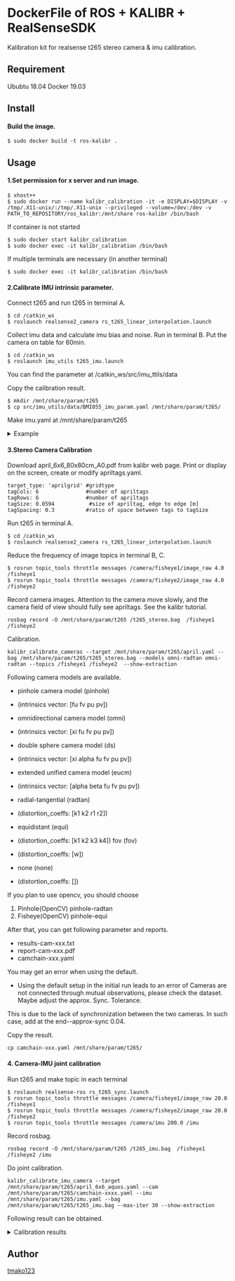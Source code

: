 DockerFile of ROS + KALIBR + RealSenseSDK
====

Kalibration kit for realsense t265 stereo camera & imu calibration.

<!--
## Description
## Demo
-->

## Requirement
Ububtu 18.04
Docker 19.03

## Install

#### Build the image.
```
$ sudo docker build -t ros-kalibr .
```


## Usage

#### 1.Set permission for x server and run image.
```
$ xhost++
$ sudo docker run --name kalibr_calibration -it -e DISPLAY=$DISPLAY -v /tmp/.X11-unix/:/tmp/.X11-unix --privileged --volume=/dev:/dev -v PATH_TO_REPOSITORY/ros_kalibr:/mnt/share ros-kalibr /bin/bash
```

If container is not started
```
$ sudo docker start kalibr_calibration
$ sudo docker exec -it kalibr_calibration /bin/bash
```

If multiple terminals are necessary (in another terminal)
```
$ sudo docker exec -it kalibr_calibration /bin/bash
```

#### 2.Calibrate IMU intrinsic parameter.
Connect t265 and run t265 in terminal A.
```
$ cd /catkin_ws
$ roslaunch realsense2_camera rs_t265_linear_interpolation.launch
```

Collect imu data and calculate imu bias and noise. Run in terminal B.
Put the camera on table for 60min.
```
$ cd /catkin_ws
$ roslaunch imu_utils t265_imu.launch
```

You can find the parameter at
/catkin_ws/src/imu_ttils/data

Copy the calibration result.
```
$ mkdir /mnt/share/param/t265
$ cp src/imu_utils/data/BMI055_imu_param.yaml /mnt/share/param/t265/
```

Make imu.yaml at /mnt/share/param/t265


<details><summary>Example</summary>
#Accelerometers
accelerometer_noise_density: 2.0285060826919065e-02   #Noise density (continuous-time)
accelerometer_random_walk:   4.7319936547417403e-04   #Bias random walk

#Gyroscopes
gyroscope_noise_density:     2.3220154778317275e-03   #Noise density (continuous-time)
gyroscope_random_walk:       1.7982958907276115e-05   #Bias random walk

rostopic:                    /imu      #the IMU ROS topic
update_rate:                 200.0      #Hz (for discretization of the values above)
</details>

#### 3.Stereo Camera Calibration
Download april_6x6_80x80cm_A0.pdf from kalibr web page.
Print or display on the screen, create or modify apriltags.yaml.
```
target_type: 'aprilgrid' #gridtype
tagCols: 6               #number of apriltags
tagRows: 6               #number of apriltags
tagSize: 0.0594           #size of apriltag, edge to edge [m]
tagSpacing: 0.3          #ratio of space between tags to tagSize
```

Run t265 in terminal A.
```
$ cd /catkin_ws
$ roslaunch realsense2_camera rs_t265_linear_interpolation.launch
```

Reduce the frequency of image topics in terminal B, C.
```
$ rosrun topic_tools throttle messages /camera/fisheye1/image_raw 4.0 /fisheye1
$ rosrun topic_tools throttle messages /camera/fisheye2/image_raw 4.0 /fisheye2
```

Record camera images. Attention to the camera move slowly, and the camera field of view should fully see apriltags. See the kalibr tutorial.
```
rosbag record -O /mnt/share/param/t265 /t265_stereo.bag  /fisheye1 /fisheye2
```

Calibration.
```
kalibr_calibrate_cameras --target /mnt/share/param/t265/april.yaml --bag /mnt/share/param/t265/t265_stereo.bag --models omni-radtan omni-radtan --topics /fisheye1 /fisheye2  --show-extraction
```

Following camera models are available.
- pinhole camera model (pinhole)
 - (intrinsics vector: [fu fv pu pv])
- omnidirectional camera model (omni)
 - (intrinsics vector: [xi fu fv pu pv])
- double sphere camera model (ds)
 - (intrinsics vector: [xi alpha fu fv pu pv])
- extended unified camera model (eucm)
 - (intrinsics vector: [alpha beta fu fv pu pv])

- radial-tangential (radtan)
 - (distortion_coeffs: [k1 k2 r1 r2])
- equidistant (equi)
 - (distortion_coeffs: [k1 k2 k3 k4])
fov (fov)
 - (distortion_coeffs: [w])
- none (none)
 - (distortion_coeffs: [])

If you plan to use opencv, you should choose
1. Pinhole(OpenCV) pinhole-radtan
2. Fisheye(OpenCV) pinhole-equi

After that, you can get following parameter and reports.
- results-cam-xxx.txt
- report-cam-xxx.pdf
- camchain-xxx.yaml

You may get an error when using the default.

- Using the default setup in the initial run leads to an error of Cameras are not connected through mutual observations, please check the dataset. Maybe adjust the approx. Sync. Tolerance.

This is due to the lack of synchronization between the two cameras.
In such case, add at the end--approx-sync 0.04.

Copy the result.
```
cp camchain-xxx.yaml /mnt/share/param/t265/
```

#### 4. Camera-IMU joint calibration
Run t265 and make topic in each terminal
```
$ roslaunch realsense-ros rs_t265_sync.launch
$ rosrun topic_tools throttle messages /camera/fisheye1/image_raw 20.0 /fisheye1
$ rosrun topic_tools throttle messages /camera/fisheye2/image_raw 20.0 /fisheye2
$ rosrun topic_tools throttle messages /camera/imu 200.0 /imu
```

Record rosbag.
```
rosbag record -O /mnt/share/param/t265 /t265_imu.bag  /fisheye1 /fisheye2 /imu
```

Do joint calibration.
```
kalibr_calibrate_imu_camera --target /mnt/share/param/t265/april_6x6_aquos.yaml --cam /mnt/share/param/t265/camchain-xxxx.yaml --imu /mnt/share/param/t265/imu.yaml --bag /mnt/share/param/t265/t265_imu.bag --max-iter 30 --show-extraction

```

Following result can be obtained.

<details><summary>Calibration results</summary><div>

===================   
Normalized Residuals
----------------------------  
Reprojection error (cam0):     mean 0.917256397968, median 0.742516514595, std: 0.636171993758  
Reprojection error (cam1):     mean 0.822725833571, median 0.664566913474, std: 0.587884503862  
Gyroscope error (imu0):        mean 0.284120146237, median 0.220347720452, std: 0.2305630649  
Accelerometer error (imu0):    mean 0.466338168541, median 0.355625258691, std: 0.414384497089  

Residuals
----------------------------
Reprojection error (cam0) [px]:     mean 0.917256397968, median 0.742516514595, std: 0.636171993758  
Reprojection error (cam1) [px]:     mean 0.822725833571, median 0.664566913474, std: 0.587884503862  
Gyroscope error (imu0) [rad/s]:     mean 0.00933001061055, median 0.00723583525158, std: 0.00757128936618  
Accelerometer error (imu0) [m/s^2]: mean 0.133780333699, median 0.102019669392, std: 0.118876171928

Transformation (cam0):  
-----------------------  
T_ci:  (imu0 to cam0):  
[[-0.99995955  0.00691062  0.00575681  0.01657632]  
 [-0.00694458 -0.99995847 -0.00590169  0.00816286]  
 [ 0.00571579 -0.00594143  0.99996601 -0.00763451]  
 [ 0.          0.          0.          1.        ]]  

T_ic:  (cam0 to imu0):  
[[-0.99995955 -0.00694458  0.00571579  0.01667597]  
 [ 0.00691062 -0.99995847 -0.00594143  0.00800261]  
 [ 0.00575681 -0.00590169  0.99996601  0.007587  ]  
 [ 0.          0.          0.          1.        ]]  

timeshift cam0 to imu0: [s] (t_imu = t_cam + shift)
-0.00935795508877  


Transformation (cam1):  
-----------------------  
T_ci:  (imu0 to cam1):  
[[-0.9999646   0.00841345  0.00007544 -0.0474304 ]  
 [-0.00841327 -0.99996232  0.00213833  0.0083957 ]  
 [ 0.00009343  0.00213762  0.99999771 -0.00734377]  
 [ 0.          0.          0.          1.        ]]  

T_ic:  (cam1 to imu0):  
[[-0.9999646  -0.00841327  0.00009343 -0.0473574 ]  
 [ 0.00841345 -0.99996232  0.00213762  0.00881014]  
 [ 0.00007544  0.00213833  0.99999771  0.00732937]  
 [ 0.          0.          0.          1.        ]]  

timeshift cam1 to imu0: [s] (t_imu = t_cam + shift)
-0.0122912038075  

Baselines:  
----------
Baseline (cam0 to cam1):  
[[ 0.99998273 -0.00146921 -0.00569014 -0.06403788]  
 [ 0.00151489  0.9999666   0.00803138  0.00026932]  
 [ 0.00567815 -0.00803986  0.99995156  0.00026188]  
 [ 0.          0.          0.          1.        ]]  
baseline norm:  0.0640389847991 [m]  


Gravity vector in target coords: [m/s^2]  
[ 0.00820782 -9.80638158 -0.05688437]  


Calibration configuration  
=========================  

cam0  
-----
  Camera model: omni  
  Focal length: [543.7916463149062, 536.2178305623025]  
  Principal point: [421.13198559065535, 403.4168845166052]  
  Omni xi: 0.883531660058  
  Distortion model: radtan  
  Distortion coefficients: [-0.2719670670526357, -0.006380993867875025, -0.0007139982580822136, -0.0007698788089056164]  
  Type: aprilgrid  
  Tags:  
    Rows: 6  
    Cols: 6  
    Size: 0.0594 [m]  
    Spacing 0.01782 [m]  


cam1  
-----
  Camera model: omni  
  Focal length: [536.8596234548693, 529.0137374167572]  
  Principal point: [430.8562994003341, 407.06586027413476]  
  Omni xi: 0.855579840505
  Distortion model: radtan  
  Distortion coefficients: [-0.2756953258399794, 0.0019039855208915267, -0.0022496015443047484, -0.00030676226719549455]  
  Type: aprilgrid  
  Tags:  
    Rows: 6  
    Cols: 6  
    Size: 0.0594 [m]  
    Spacing 0.01782 [m]  



IMU configuration  
=================  

IMU0:  
----------------------------  
  Model: calibrated  
  Update rate: 200.0  
  Accelerometer:  
    Noise density: 0.0202850608269  
    Noise density (discrete): 0.28687408135  
    Random walk: 0.000473199365474  
  Gyroscope:  
    Noise density: 0.00232201547783  
    Noise density (discrete): 0.0328382578079  
    Random walk: 1.79829589073e-05  
  T_i_b  
    [[ 1.  0.  0.  0.]  
     [ 0.  1.  0.  0.]  
     [ 0.  0.  1.  0.]  
     [ 0.  0.  0.  1.]]  
  time offset with respect to IMU0: 0.0 [s]  
  </div>
</details>


<!--
## Contribution
-->

## Author

[tmako123](https://github.com/tmako123/)
